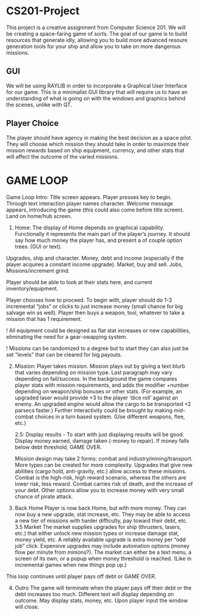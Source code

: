 # CS201-Project
  This project is a creative assignment from Computer Science 201. We will be creating a space-faring game of sorts. The goal of our game is to build resources that generate idly, allowing you to build more advanced resoure generation tools for your ship and allow you to take on more dangerous missions. 


## GUI
  We will be using RAYLIB in order to incorporate a Graphical User Interface for our game. This is a minimalist GUI library that will require us to have an understanding of what is going on with the windows and graphics behind the scenes, unlike with QT.

## Player Choice
  The player should have agency in making the best decision as a space pilot. They will choose which mission they should take in order to maximize their mission rewards based on ship equipment, currency, and other stats that will affect the outcome of the varied missions.

# GAME LOOP
Game Loop
Intro:
	Title screen appears. Player presses key to begin. Through text interaction player names character. Welcome message appears, introducing the game (this could also come before title screen). Land on home/hub screen.

1. Home:
	The display of Home depends on graphical capability. Functionally it represents the main part of the player’s journey. It should say how much money the player has, and present a of couple option trees. (GUI or text).
	
Upgrades, ship and character. 
Money, debt and income (especially if the player acquires a constant income upgrade). 
Market, buy and sell.
Jobs, Missions/increment grind.

Player should be able to look at their stats here, and current inventory/equipment.

   Player chooses how to proceed. To begin with, player should do 1-3 incremental “jobs” or clicks to just increase money (small chance for big salvage win as well). Player then buys a weapon, tool, whatever to take a mission that has 1 requirement.

! All equipment could be designed as flat stat increases or new capabilities, eliminating the need for a gear-swapping system. 

! Missions can be randomized to a degree but to start they can also just be set “levels” that can be cleared for big payouts.


2. Mission:
	Player takes mission. Mission plays out by giving a text blurb that varies depending on mission type. Last paragraph may vary depending on fail/success. In the background the game compares player stats with mission requirements, and adds the modifier +number depending on weapon/ship bonuses or other stats. (For example, an upgraded laser would provide +3 to the player ‘dice roll’ against an enemy. An upgraded engine would allow the cargo to be transported +2 parsecs faster.) Further interactivity could be brought by making mid-combat choices in a turn based system. (Use different weapons, flee, etc.)
	
	2.5: Display results - 
To start with just displaying results will be good. Display money earned, damage taken (-money to repair). If money falls below debt threshold, GAME OVER. 

	Mission design may take 2 forms: combat and industry/mining/transport. More types can be created for more complexity. Upgrades that give new abilities (cargo hold, anti-gravity, etc.) allow access to these missions. Combat is the high-risk, high reward scenario, whereas the others are lower risk, less reward. Combat carries risk of death, and the increase of your debt. Other options allow you to increase money with very small chance of pirate attack.




3. Back Home
	Player is now back Home, but with more money. They can now buy a new upgrade, stat increase, etc. They may be able to access a new tier of missions with harder difficulty, pay toward their debt, etc.
	3.5 Market
	The market supplies upgrades for ship (thrusters, lasers, etc.) that either unlock 		 new mission types or increase damage stat, money yield, etc. A reliably available upgrade is extra money per “odd job” click. Expensive upgrades may include automation options (money flow per minute from minions?). The market can either be a text menu, a screen of its own, or a popup when money threshold is reached. (Like in incremental games when new things pop up.)


This loop continues until player pays off debt or GAME OVER.

4. Outro
	The game will terminate when the player pays off their debt or the debt increases too much. Different text will display depending on outcome. May display stats, money, etc. Upon player input the window will close.

